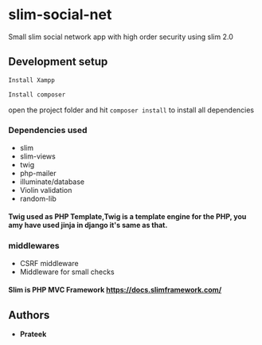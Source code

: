 # slim-social-net
Small slim social network app with high order security using slim 2.0

## Development setup

```sh
Install Xampp
```

```sh
Install composer 
```


open the project folder and hit 
``` composer install ``` 
to install all dependencies

### Dependencies used

* slim
* slim-views
* twig
* php-mailer
* illuminate/database
* Violin validation
* random-lib

#### Twig used as PHP Template,Twig is a template engine for the PHP, you amy have used jinja in django it's same as that.

### middlewares

* CSRF middleware
* Middleware for small checks

#### Slim is PHP MVC Framework https://docs.slimframework.com/

## Authors

* **Prateek** 
